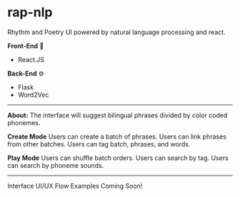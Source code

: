 # rap-nlp
Rhythm and Poetry UI powered by natural language processing and react.

**Front-End** 🎨
- React.JS

**Back-End** ⚙
- Flask
- Word2Vec


------------------------------------------------------------------------------------


**About:**
	The interface will suggest bilingual phrases divided by color coded phonemes.

**Create Mode**
	Users can create a batch of phrases.
	Users can link phrases from other batches.
	Users can tag batch, phrases, and words.

**Play Mode**
	Users can shuffle batch orders.
	Users can search by tag.
	Users can search by phoneme sounds.


------------------------------------------------------------------------------------

Interface UI/UX Flow Examples Coming Soon!


